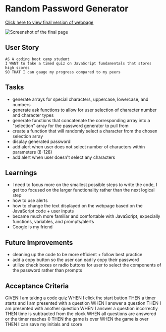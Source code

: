# Random Password Generator

[Click here to view final version of webpage](https://kcschaefs.github.io/password-generator/)

![Screenshot of the final page](./final-screenshot.png)


## User Story

```
AS A coding boot camp student
I WANT to take a timed quiz on JavaScript fundamentals that stores high scores
SO THAT I can gauge my progress compared to my peers
```

## Tasks
- generate arrays for special characters, uppercase, lowercase, and numbers
- generate ask functions to allow for user selection of character number and character types
- generate functions that concatenate the corresponding array into a "selection" array for the password generator to pull from
- create a function that will randomly select a character from the chosen selection array
- display generated password
- add alert when user does not select number of characters within parameters (8-128)
- add alert when user doesn't select any characters

## Learnings
- I need to focus more on the smallest possible steps to write the code, I get too focused on the larger functionality rather than the next logical step
- how to use alerts
- how to change the text displayed on the webpage based on the JavaScript code + user inputs
- became much more familiar and comfortable with JavaScript, expecially functions, variables, and prompts/alerts
- Google is my friend

## Future Improvements
- cleaning up the code to be more efficient + follow best practice
- add a copy button so the user can eadily copy their password
- utilize check boxes or radio buttons for user to select the components of the password rather than prompts



## Acceptance Criteria
GIVEN I am taking a code quiz
WHEN I click the start button
THEN a timer starts and I am presented with a question
WHEN I answer a question
THEN I am presented with another question
WHEN I answer a question incorrectly
THEN time is subtracted from the clock
WHEN all questions are answered or the timer reaches 0
THEN the game is over
WHEN the game is over
THEN I can save my initials and score